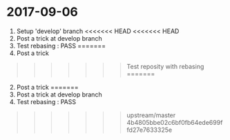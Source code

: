 # 2017-09-06
1. Setup 'develop' branch
<<<<<<< HEAD
<<<<<<< HEAD
2. Post a trick at develop branch
3. Test rebasing : PASS
=======
2. Post a trick
>>>>>>> Test reposity with rebasing
=======
2. Post a trick
=======
2. Post a trick at develop branch
3. Test rebasing : PASS
>>>>>>> upstream/master
>>>>>>> 4b4805bbe02c6bf0fb64ede699ffd27e7633325e

